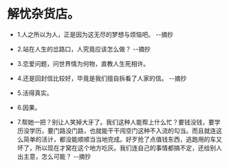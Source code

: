 # 解忧杂货店。

- 1.人之所以为人，正是因为这无尽的梦想与烦恼吧。 --摘抄

- 2.站在人生的岔路口，人究竟应该怎么做？ --摘抄

- 3.恋爱问题，问世界情为何物，直教人生死相许。

- 4.还是回封信比较好，毕竟是我们擅自拆看了人家的信。 --摘抄

- 5.活得真实。

- 6.因果。

- 7.帮她一把？别让人笑掉大牙了。我们这种人能帮上什么忙？要钱没钱，要学历没学历，要门路没门路，也就能干干闯空门这种不入流的勾当。而且就连这么简单的活计，都没能顺顺当当地完成。好歹抢了点值钱东西，逃跑用的车又坏了，所以现在才窝在这个地方吃灰。我们连自己的事情都搞不定，还给别人出主意，怎么可能？ --摘抄
